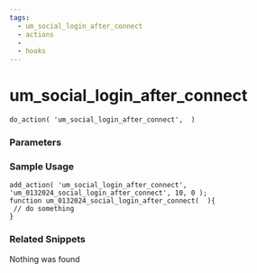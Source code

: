 ```yaml
---
tags: 
  - um_social_login_after_connect
  - actions
  - 
  - hooks
---
```

# um\_social\_login\_after\_connect

``` php:no-line-numbers
do_action( 'um_social_login_after_connect',  )
```
<div class='hook-sep'></div>

### Parameters

<div class='hook-sep'></div>



### Sample Usage

``` php:no-line-numbers
add_action( 'um_social_login_after_connect', 'um_0132024_social_login_after_connect', 10, 0 );
function um_0132024_social_login_after_connect(  ){
 // do something
}
```
<div class='hook-sep'></div>



### Related Snippets

Nothing was found

